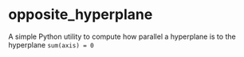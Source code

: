 # opposite_hyperplane
A simple Python utility to compute how parallel a hyperplane is to the hyperplane `sum(axis) = 0`
